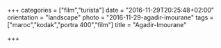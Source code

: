 +++
categories = ["film","turista"]
date = "2016-11-29T20:25:48+02:00"
orientation = "landscape"
photo = "2016-11-29-agadir-imourane"
tags = ["maroc","kodak","portra 400","film"]
title = "Agadir-Imourane"

+++
